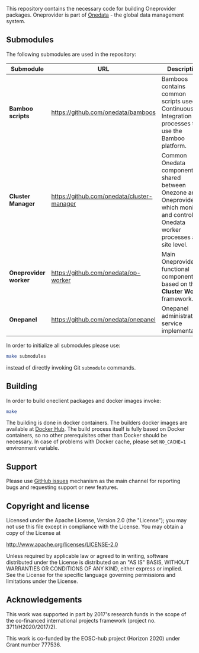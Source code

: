 This repository contains the necessary code for building Oneprovider packages.
Oneprovider is part of [Onedata](http://onedata.org) - the global data management system.

## Submodules

The following submodules are used in the repository:



| Submodule | URL      | Description |
|----------------------|---------------------|-------------------------|
| **Bamboo scripts** | https://github.com/onedata/bamboos | Bamboos contains common scripts used in Continuous Integration processes that use the Bamboo platform. |
| **Cluster Manager** | https://github.com/onedata/cluster-manager | Common Onedata component shared between Onezone and Oneprovider, which monitors and controls Onedata worker processes at site level. |
| **Oneprovider worker** | https://github.com/onedata/op-worker | Main Oneprovider functional component, based on the **Cluster Worker** framework. |
| **Onepanel** | https://github.com/onedata/onepanel | Onepanel administration service implementation. |

In order to initialize all submodules please use:
```bash
make submodules
```
instead of directly invoking Git `submodule` commands.

## Building

In order to build oneclient packages and docker images invoke:

```bash
make
```

The building is done in docker containers. The builders docker images are available at [Docker Hub](https://hub.docker.com/u/onedata/). 
The build process itself is fully based on Docker containers, so no other prerequisites other than Docker should be necessary. In case of problems with Docker cache, please set `NO_CACHE=1` environment variable.

## Support

Please use [GitHub issues](https://github.com/onedata/onedata/issues) mechanism as the main channel for reporting bugs and requesting support or new features.

## Copyright and license

Licensed under the Apache License, Version 2.0 (the "License");
you may not use this file except in compliance with the License.
You may obtain a copy of the License at

http://www.apache.org/licenses/LICENSE-2.0

Unless required by applicable law or agreed to in writing, software
distributed under the License is distributed on an "AS IS" BASIS,
WITHOUT WARRANTIES OR CONDITIONS OF ANY KIND, either express or implied.
See the License for the specific language governing permissions and
limitations under the License.

## Acknowledgements
This work was supported in part by 2017's research funds in the scope of the co-financed international projects framework (project no. 3711/H2020/2017/2).

This work is co-funded by the EOSC-hub project (Horizon 2020) under Grant number 777536.
